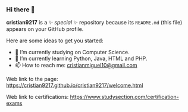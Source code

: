 ### Hi there 👋

**cristian9217** is a ✨ _special_ ✨ repository because its `README.md` (this file) appears on your GitHub profile.

Here are some ideas to get you started:

- 🔭 I’m currently studying on Computer Science. 
- 🌱 I’m currently learning Python, Java, HTML and PHP.
- 📫 How to reach me: cristianmiguel10@gmail.com

Web link to the page: https://cristian9217.github.io/cristian9217/welcome.html

Web link to certifications: https://www.studysection.com/certification-exams
